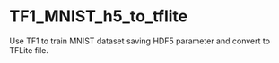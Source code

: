 # TF1_MNIST_h5_to_tflite
Use TF1 to train MNIST dataset saving HDF5 parameter and convert to TFLite file.
